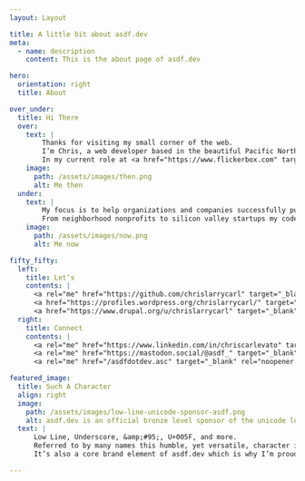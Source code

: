 ```yaml
---
layout: Layout

title: A little bit about asdf.dev
meta:
  - name: description
    content: This is the about page of asdf.dev

hero:
  orientation: right
  title: About

over_under:
  title: Hi There
  over:
    text: |
        Thanks for visiting my small corner of the web.
        I’m Chris, a web developer based in the beautiful Pacific Northwest. I make the web friendlier for people and computers.
        In my current role at <a href="https://www.flickerbox.com" target="_blank" rel="noopener noreferrer">Flickerbox</a> I work with our clients on both strategy and implementation - bringing to life tailored solutions that help move their businesses forward.
    image:
      path: /assets/images/then.png
      alt: Me then
  under:
    text: |
        My focus is to help organizations and companies successfully punch above their weight.
        From neighborhood nonprofits to silicon valley startups my code helps people do more faster, transform data into information, and turn technical hindrance into strategic advantage - freeing them to focus on their core objectives.
    image:
      path: /assets/images/now.png
      alt: Me now

fifty_fifty:
  left:
    title: Let’s
    contents: |
      <a rel="me" href="https://github.com/chrislarrycarl" target="_blank" rel="noopener noreferrer"><i class="fa-4x fab fa-github"></i></a>
      <a href="https://profiles.wordpress.org/chrislarrycarl/" target="_blank" rel="noopener noreferrer"><i class="fa-4x fab fa-wordpress"></i></a>
      <a href="https://www.drupal.org/u/chrislarrycarl" target="_blank" rel="noopener noreferrer"><i class="fa-4x fab fa-drupal"></i></a>
  right:
    title: Connect
    contents: |
      <a rel="me" href="https://www.linkedin.com/in/chriscarlevato" target="_blank" rel="noopener noreferrer"><i class="fa-4x fab fa-linkedin"></i></a>
      <a rel="me" href="https://mastodon.social/@asdf_" target="_blank" rel="noopener noreferrer"><i class="fa-4x fab fa-mastodon"></i></a>
      <a rel="me" href="/asdfdotdev.asc" target="_blank" rel="noopener noreferrer"><i class="fa-4x fas fa-key"></i></i></a>

featured_image:
  title: Such A Character
  align: right
  image:
    path: /assets/images/low-line-unicode-sponsor-asdf.png
    alt: asdf.dev is an official bronze level sponsor of the unicode low line character
  text: |
      Low Line, Underscore, &amp;#95;, U+005F, and more.
      Referred to by many names this humble, yet versatile, character is a vital member of many languages and friend to both linguist and programmer alike.
      It’s also a core brand element of asdf.dev which is why I’m proud to be an official bronze level sponsor, helping to <a href="https://www.unicode.org/consortium/adopted-characters.html#b005F" target="_blank" rel="noopener noreferrer">support the Unicode Consortium</a> in their mission to standardize text in software.

---
```

